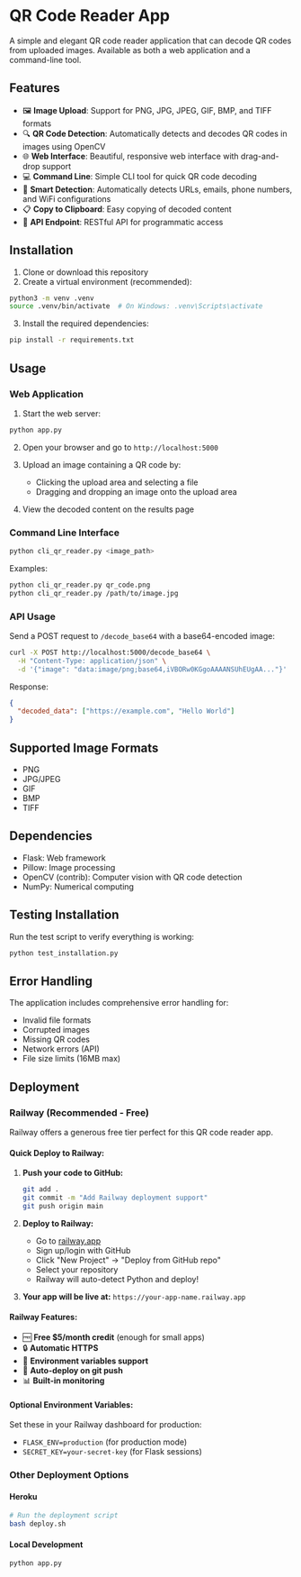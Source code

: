 # QR Code Reader App

A simple and elegant QR code reader application that can decode QR codes from uploaded images. Available as both a web application and a command-line tool.

## Features

- 🖼️ **Image Upload**: Support for PNG, JPG, JPEG, GIF, BMP, and TIFF formats
- 🔍 **QR Code Detection**: Automatically detects and decodes QR codes in images using OpenCV
- 🌐 **Web Interface**: Beautiful, responsive web interface with drag-and-drop support
- 💻 **Command Line**: Simple CLI tool for quick QR code decoding
- 🔗 **Smart Detection**: Automatically detects URLs, emails, phone numbers, and WiFi configurations
- 📋 **Copy to Clipboard**: Easy copying of decoded content
- 🚀 **API Endpoint**: RESTful API for programmatic access

## Installation

1. Clone or download this repository
2. Create a virtual environment (recommended):
```bash
python3 -m venv .venv
source .venv/bin/activate  # On Windows: .venv\Scripts\activate
```

3. Install the required dependencies:
```bash
pip install -r requirements.txt
```

## Usage

### Web Application

1. Start the web server:
```bash
python app.py
```

2. Open your browser and go to `http://localhost:5000`

3. Upload an image containing a QR code by:
   - Clicking the upload area and selecting a file
   - Dragging and dropping an image onto the upload area

4. View the decoded content on the results page

### Command Line Interface

```bash
python cli_qr_reader.py <image_path>
```

Examples:
```bash
python cli_qr_reader.py qr_code.png
python cli_qr_reader.py /path/to/image.jpg
```

### API Usage

Send a POST request to `/decode_base64` with a base64-encoded image:

```bash
curl -X POST http://localhost:5000/decode_base64 \
  -H "Content-Type: application/json" \
  -d '{"image": "data:image/png;base64,iVBORw0KGgoAAAANSUhEUgAA..."}'
```

Response:
```json
{
  "decoded_data": ["https://example.com", "Hello World"]
}
```

## Supported Image Formats

- PNG
- JPG/JPEG
- GIF
- BMP
- TIFF

## Dependencies

- Flask: Web framework
- Pillow: Image processing
- OpenCV (contrib): Computer vision with QR code detection
- NumPy: Numerical computing

## Testing Installation

Run the test script to verify everything is working:

```bash
python test_installation.py
```

## Error Handling

The application includes comprehensive error handling for:
- Invalid file formats
- Corrupted images
- Missing QR codes
- Network errors (API)
- File size limits (16MB max)

## Deployment

### Railway (Recommended - Free)

Railway offers a generous free tier perfect for this QR code reader app.

#### Quick Deploy to Railway:

1. **Push your code to GitHub:**
   ```bash
   git add .
   git commit -m "Add Railway deployment support"
   git push origin main
   ```

2. **Deploy to Railway:**
   - Go to [railway.app](https://railway.app)
   - Sign up/login with GitHub
   - Click "New Project" → "Deploy from GitHub repo"
   - Select your repository
   - Railway will auto-detect Python and deploy!

3. **Your app will be live at:** `https://your-app-name.railway.app`

#### Railway Features:
- 🆓 **Free $5/month credit** (enough for small apps)
- 🔒 **Automatic HTTPS**
- 🔧 **Environment variables support**
- 🚀 **Auto-deploy on git push**
- 📊 **Built-in monitoring**

#### Optional Environment Variables:
Set these in your Railway dashboard for production:
- `FLASK_ENV=production` (for production mode)
- `SECRET_KEY=your-secret-key` (for Flask sessions)

### Other Deployment Options

#### Heroku
```bash
# Run the deployment script
bash deploy.sh
```

#### Local Development
```bash
python app.py
```
